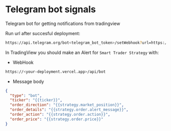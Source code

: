 # Telegram bot signals
Telegram bot for getting notifications from tradingview

Run url after succesful deployment:
```bash
https://api.telegram.org/bot<telegram_bot_token>/setWebhook?url=https://<your-deployment.vercel.app>/api/bot
```

In TradingView you should make an Alert for `Smart Trader Strategy` with: 
- WebHook 
```bash
https://<your-deployment.vercel.app>/api/bot
```
- Message body
```json
{
  "type": "bot",
  "ticker": "{{ticker}}", 
  "order_direction": "{{strategy.market_position}}",
  "order_details": "{{strategy.order.alert_message}}",
  "order_action": "{{strategy.order.action}}",
  "order_price": "{{strategy.order.price}}"
}
```
